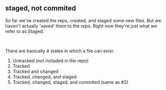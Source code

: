 ##  staged, not commited

So far we've created the repo, created, and staged some new files. But we haven't actually 'saved' them to the repo. Right now they're just what we refer to as Staged.

<br>

There are basically 4 states in which a file can exist.

1. Untracked (not included in the repo)
2. Tracked
3. Tracked and changed
4. Tracked, changed, and staged
5. Tracked, changed, staged, and commited (same as #2)

